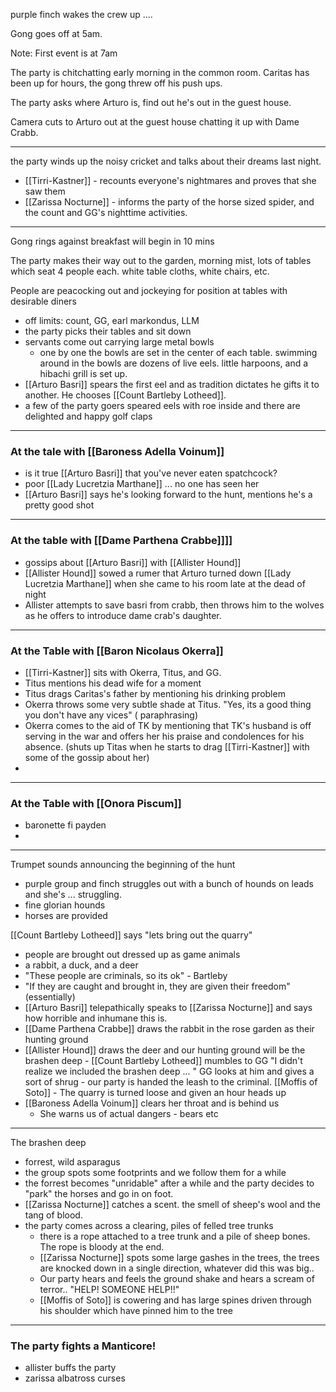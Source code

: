 purple finch wakes the crew up ....

Gong goes off at 5am.

Note:  First event is at 7am

The party is chitchatting early morning in the common room.  Caritas has been up for hours, the gong threw off his push ups.

The party asks where Arturo is, find out he's out in the guest house.

Camera cuts to Arturo out at the guest house chatting it up with Dame Crabb.

---
the party winds up the noisy cricket and talks about their dreams last night.
- [[Tirri-Kastner]] - recounts everyone's nightmares and proves that she saw them
- [[Zarissa Nocturne]] - informs the party of the horse sized spider, and the count and GG's nighttime activities.

---
Gong rings against breakfast will begin in 10 mins

The party makes their way out to the garden, morning mist, lots of tables which seat 4 people each. white table cloths, white chairs, etc.

People are peacocking out and jockeying for position at tables with desirable diners

- off limits:  count, GG, earl markondus, LLM
- the party picks their tables and sit down
- servants come out carrying large metal bowls
	- one by one the bowls are set in the center of each table.  swimming around in the bowls are dozens of live eels.  little harpoons, and a hibachi grill is set up.
- [[Arturo Basri]] spears the first eel and as tradition dictates he gifts it to another.  He chooses [[Count Bartleby Lotheed]].
- a few of the party goers speared eels with roe inside and there are delighted and happy golf claps

---
### At the tale with [[Baroness Adella Voinum]]
- is it true [[Arturo Basri]] that you've never eaten spatchcock?
- poor [[Lady Lucretzia Marthane]]  ... no one has seen her
- [[Arturo Basri]] says he's looking forward to the hunt, mentions he's a pretty good shot

--- 
### At the table with [[Dame Parthena Crabbe]]]] 
- gossips about [[Arturo Basri]] with [[Allister Hound]]
- [[Allister Hound]] sowed a rumer that Arturo turned down [[Lady Lucretzia Marthane]] when she came to his room late at the dead of night
- Allister attempts to save basri from crabb, then throws him to the wolves as he offers to introduce dame crab's daughter.
---
### At the Table with [[Baron Nicolaus Okerra]]
- [[Tirri-Kastner]] sits with Okerra, Titus, and GG.
- Titus mentions his dead wife for a moment
- Titus drags Caritas's father by mentioning his drinking problem
- Okerra throws some very subtle shade at Titus. "Yes, its a good thing you don't have any vices" ( paraphrasing)
- Okerra comes to the aid of TK by mentioning that TK's husband is off serving in the war and offers her his praise and condolences for his absence. (shuts up Titas when he starts to drag [[Tirri-Kastner]] with some of the gossip about her)
- 


---
### At the Table with [[Onora Piscum]]
- baronette fi payden
- 


---
Trumpet sounds announcing the beginning of the hunt
- purple group and finch struggles out with a bunch of hounds on leads and she's ... struggling.
- fine glorian hounds
- horses are provided

[[Count Bartleby Lotheed]] says "lets bring out the quarry"
- people are brought out dressed up as game animals
- a rabbit, a duck, and a deer
- "These people are criminals, so its ok" - Bartleby
- "If they are caught and brought in, they are given their freedom" (essentially)
- [[Arturo Basri]] telepathically speaks to [[Zarissa Nocturne]] and says how horrible and inhumane this is.
- [[Dame Parthena Crabbe]] draws the rabbit in the rose garden as their hunting ground
- [[Allister Hound]] draws the deer and our hunting ground will be the brashen deep
		- [[Count Bartleby Lotheed]] mumbles to GG "I didn't realize we included the brashen deep ... " GG looks at him and gives a sort of shrug
		- our party is handed the leash to the criminal.  [[Moffis of Soto]]
		- The quarry is turned loose and given an hour heads up
- [[Baroness Adella Voinum]] clears her throat and is behind us
	- She warns us of actual dangers - bears etc
---
The brashen deep
- forrest, wild asparagus 
- the group spots some footprints and we follow them for a while
- the forrest becomes "unridable" after a while and the party decides to "park" the horses and go in on foot.
- [[Zarissa Nocturne]] catches a scent.  the smell of sheep's wool and the tang of blood.
- the party comes across a clearing, piles of felled tree trunks
	- there is a rope attached to a tree trunk and a pile of sheep bones.  The rope is bloody at the end.
	- [[Zarissa Nocturne]] spots some large gashes in the trees, the trees are knocked down in a single direction, whatever did this was big..
	- Our party hears and feels the ground shake and hears a scream of terror.. "HELP! SOMEONE HELP!!"
	- [[Moffis of Soto]] is cowering and has large spines driven through his shoulder which have pinned him to the tree

---
### The party fights a Manticore!
- allister buffs the party
- zarissa albatross curses